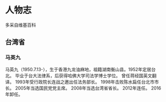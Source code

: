 # 人物志
多采自维基百科

## 台湾省

### 马英九
马英九（1950.7.13-），生于香港九龙油麻地，祖籍湖南衡山县。1952年定居台北。
毕业于台大法律系，后获得哈佛大学司法学博士学位。
曾任蒋经国英文翻译。
1993年受行政院长连战之邀出任法务部长。
1998年击败陈水扁任台北市市长。
2005年当选国民党党主席。
2008年当选台湾省省长。
2012年连任。
2016年卸任。
